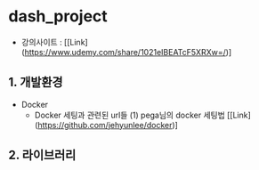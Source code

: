 # dash_project
* 강의사이트 : [[Link] (https://www.udemy.com/share/1021eIBEATcF5XRXw=/)]
  

## 1. 개발환경 

* Docker 
  * Docker 세팅과 관련된 url들
    (1) pega님의 docker 세팅법 [[Link] (https://github.com/jehyunlee/docker)]


## 2. 라이브러리
